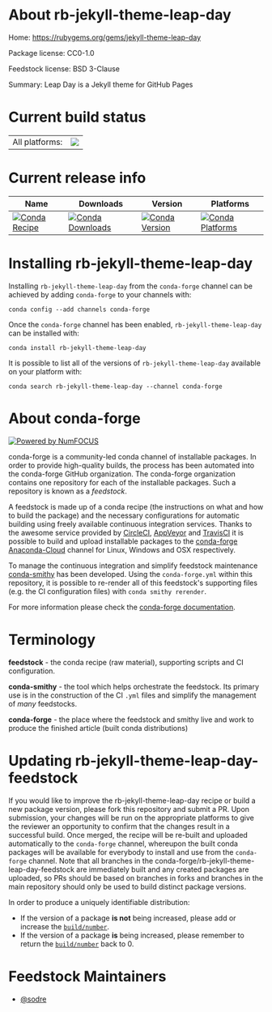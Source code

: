 About rb-jekyll-theme-leap-day
==============================

Home: https://rubygems.org/gems/jekyll-theme-leap-day

Package license: CC0-1.0

Feedstock license: BSD 3-Clause

Summary: Leap Day is a Jekyll theme for GitHub Pages



Current build status
====================


<table><tr><td>All platforms:</td>
    <td>
      <a href="https://dev.azure.com/conda-forge/feedstock-builds/_build/latest?definitionId=7725&branchName=master">
        <img src="https://dev.azure.com/conda-forge/feedstock-builds/_apis/build/status/rb-jekyll-theme-leap-day-feedstock?branchName=master">
      </a>
    </td>
  </tr>
</table>

Current release info
====================

| Name | Downloads | Version | Platforms |
| --- | --- | --- | --- |
| [![Conda Recipe](https://img.shields.io/badge/recipe-rb--jekyll--theme--leap--day-green.svg)](https://anaconda.org/conda-forge/rb-jekyll-theme-leap-day) | [![Conda Downloads](https://img.shields.io/conda/dn/conda-forge/rb-jekyll-theme-leap-day.svg)](https://anaconda.org/conda-forge/rb-jekyll-theme-leap-day) | [![Conda Version](https://img.shields.io/conda/vn/conda-forge/rb-jekyll-theme-leap-day.svg)](https://anaconda.org/conda-forge/rb-jekyll-theme-leap-day) | [![Conda Platforms](https://img.shields.io/conda/pn/conda-forge/rb-jekyll-theme-leap-day.svg)](https://anaconda.org/conda-forge/rb-jekyll-theme-leap-day) |

Installing rb-jekyll-theme-leap-day
===================================

Installing `rb-jekyll-theme-leap-day` from the `conda-forge` channel can be achieved by adding `conda-forge` to your channels with:

```
conda config --add channels conda-forge
```

Once the `conda-forge` channel has been enabled, `rb-jekyll-theme-leap-day` can be installed with:

```
conda install rb-jekyll-theme-leap-day
```

It is possible to list all of the versions of `rb-jekyll-theme-leap-day` available on your platform with:

```
conda search rb-jekyll-theme-leap-day --channel conda-forge
```


About conda-forge
=================

[![Powered by NumFOCUS](https://img.shields.io/badge/powered%20by-NumFOCUS-orange.svg?style=flat&colorA=E1523D&colorB=007D8A)](http://numfocus.org)

conda-forge is a community-led conda channel of installable packages.
In order to provide high-quality builds, the process has been automated into the
conda-forge GitHub organization. The conda-forge organization contains one repository
for each of the installable packages. Such a repository is known as a *feedstock*.

A feedstock is made up of a conda recipe (the instructions on what and how to build
the package) and the necessary configurations for automatic building using freely
available continuous integration services. Thanks to the awesome service provided by
[CircleCI](https://circleci.com/), [AppVeyor](https://www.appveyor.com/)
and [TravisCI](https://travis-ci.org/) it is possible to build and upload installable
packages to the [conda-forge](https://anaconda.org/conda-forge)
[Anaconda-Cloud](https://anaconda.org/) channel for Linux, Windows and OSX respectively.

To manage the continuous integration and simplify feedstock maintenance
[conda-smithy](https://github.com/conda-forge/conda-smithy) has been developed.
Using the ``conda-forge.yml`` within this repository, it is possible to re-render all of
this feedstock's supporting files (e.g. the CI configuration files) with ``conda smithy rerender``.

For more information please check the [conda-forge documentation](https://conda-forge.org/docs/).

Terminology
===========

**feedstock** - the conda recipe (raw material), supporting scripts and CI configuration.

**conda-smithy** - the tool which helps orchestrate the feedstock.
                   Its primary use is in the construction of the CI ``.yml`` files
                   and simplify the management of *many* feedstocks.

**conda-forge** - the place where the feedstock and smithy live and work to
                  produce the finished article (built conda distributions)


Updating rb-jekyll-theme-leap-day-feedstock
===========================================

If you would like to improve the rb-jekyll-theme-leap-day recipe or build a new
package version, please fork this repository and submit a PR. Upon submission,
your changes will be run on the appropriate platforms to give the reviewer an
opportunity to confirm that the changes result in a successful build. Once
merged, the recipe will be re-built and uploaded automatically to the
`conda-forge` channel, whereupon the built conda packages will be available for
everybody to install and use from the `conda-forge` channel.
Note that all branches in the conda-forge/rb-jekyll-theme-leap-day-feedstock are
immediately built and any created packages are uploaded, so PRs should be based
on branches in forks and branches in the main repository should only be used to
build distinct package versions.

In order to produce a uniquely identifiable distribution:
 * If the version of a package **is not** being increased, please add or increase
   the [``build/number``](https://conda.io/docs/user-guide/tasks/build-packages/define-metadata.html#build-number-and-string).
 * If the version of a package **is** being increased, please remember to return
   the [``build/number``](https://conda.io/docs/user-guide/tasks/build-packages/define-metadata.html#build-number-and-string)
   back to 0.

Feedstock Maintainers
=====================

* [@sodre](https://github.com/sodre/)

